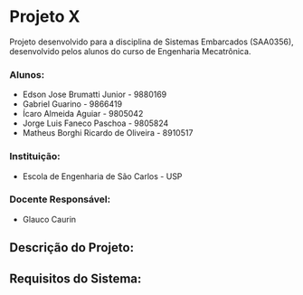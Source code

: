 # Projeto X

Projeto desenvolvido para a disciplina de Sistemas Embarcados (SAA0356), desenvolvido pelos alunos do curso de Engenharia Mecatrônica.

### Alunos:

* Edson Jose Brumatti Junior - 9880169
* Gabriel Guarino - 9866419
* Ícaro Almeida Aguiar - 9805042
* Jorge Luis Faneco Paschoa - 9805824
* Matheus Borghi Ricardo de Oliveira - 8910517

### Instituição:
* Escola de Engenharia de São Carlos - USP

### Docente Responsável:
* Glauco Caurin

## Descrição do Projeto:

## Requisitos do Sistema:
